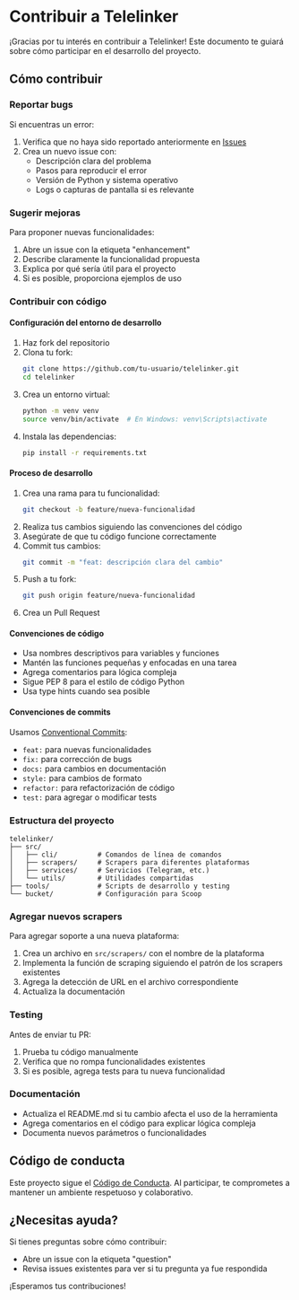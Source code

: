 # Contribuir a Telelinker

¡Gracias por tu interés en contribuir a Telelinker! Este documento te guiará sobre cómo participar en el desarrollo del proyecto.

## Cómo contribuir

### Reportar bugs

Si encuentras un error:

1. Verifica que no haya sido reportado anteriormente en [Issues](../../issues)
2. Crea un nuevo issue con:
   - Descripción clara del problema
   - Pasos para reproducir el error
   - Versión de Python y sistema operativo
   - Logs o capturas de pantalla si es relevante

### Sugerir mejoras

Para proponer nuevas funcionalidades:

1. Abre un issue con la etiqueta "enhancement"
2. Describe claramente la funcionalidad propuesta
3. Explica por qué sería útil para el proyecto
4. Si es posible, proporciona ejemplos de uso

### Contribuir con código

#### Configuración del entorno de desarrollo

1. Haz fork del repositorio
2. Clona tu fork:
   ```bash
   git clone https://github.com/tu-usuario/telelinker.git
   cd telelinker
   ```
3. Crea un entorno virtual:
   ```bash
   python -m venv venv
   source venv/bin/activate  # En Windows: venv\Scripts\activate
   ```
4. Instala las dependencias:
   ```bash
   pip install -r requirements.txt
   ```

#### Proceso de desarrollo

1. Crea una rama para tu funcionalidad:
   ```bash
   git checkout -b feature/nueva-funcionalidad
   ```
2. Realiza tus cambios siguiendo las convenciones del código
3. Asegúrate de que tu código funcione correctamente
4. Commit tus cambios:
   ```bash
   git commit -m "feat: descripción clara del cambio"
   ```
5. Push a tu fork:
   ```bash
   git push origin feature/nueva-funcionalidad
   ```
6. Crea un Pull Request

#### Convenciones de código

- Usa nombres descriptivos para variables y funciones
- Mantén las funciones pequeñas y enfocadas en una tarea
- Agrega comentarios para lógica compleja
- Sigue PEP 8 para el estilo de código Python
- Usa type hints cuando sea posible

#### Convenciones de commits

Usamos [Conventional Commits](https://www.conventionalcommits.org/):

- `feat:` para nuevas funcionalidades
- `fix:` para corrección de bugs
- `docs:` para cambios en documentación
- `style:` para cambios de formato
- `refactor:` para refactorización de código
- `test:` para agregar o modificar tests

### Estructura del proyecto

```
telelinker/
├── src/
│   ├── cli/          # Comandos de línea de comandos
│   ├── scrapers/     # Scrapers para diferentes plataformas
│   ├── services/     # Servicios (Telegram, etc.)
│   └── utils/        # Utilidades compartidas
├── tools/            # Scripts de desarrollo y testing
└── bucket/           # Configuración para Scoop
```

### Agregar nuevos scrapers

Para agregar soporte a una nueva plataforma:

1. Crea un archivo en `src/scrapers/` con el nombre de la plataforma
2. Implementa la función de scraping siguiendo el patrón de los scrapers existentes
3. Agrega la detección de URL en el archivo correspondiente
4. Actualiza la documentación

### Testing

Antes de enviar tu PR:

1. Prueba tu código manualmente
2. Verifica que no rompa funcionalidades existentes
3. Si es posible, agrega tests para tu nueva funcionalidad

### Documentación

- Actualiza el README.md si tu cambio afecta el uso de la herramienta
- Agrega comentarios en el código para explicar lógica compleja
- Documenta nuevos parámetros o funcionalidades

## Código de conducta

Este proyecto sigue el [Código de Conducta](CODE_OF_CONDUCT.md). Al participar, te comprometes a mantener un ambiente respetuoso y colaborativo.

## ¿Necesitas ayuda?

Si tienes preguntas sobre cómo contribuir:

- Abre un issue con la etiqueta "question"
- Revisa issues existentes para ver si tu pregunta ya fue respondida

¡Esperamos tus contribuciones!